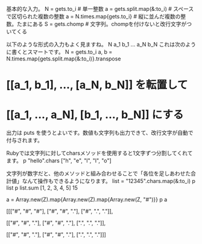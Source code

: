 基本的な入力。
N = gets.to_i               # 単一整数
a = gets.split.map(&:to_i)  # スペースで区切られた複数の整数
a = N.times.map{gets.to_i}  # 縦に並んだ複数の整数。たまにある
S = gets.chomp              # 文字列。chompを付けないと改行文字がついてくる

以下のような形式の入力もよく見ますね。
N
a_1 b_1
...
a_N b_N
これは次のように書くとスマートです。
N = gets.to_i
a, b = N.times.map{gets.split.map(&:to_i)}.transpose
# [[a_1, b_1], ..., [a_N, b_N]] を転置して
# [[a_1, ..., a_N], [b_1, ..., b_N]] にする
出力は puts を使うとよいです。数値も文字列も出力できて、改行文字が自動で付与されます。



Rubyでは文字列に対してcharsメソッドを使用すると1文字ずつ分割してくれてます。
p "hello".chars
["h", "e", "l", "l", "o"]

文字列が数字だと、他のメソッドと組み合わせることで「各位を足しあわせた合計値」なんて操作もできるようになります。
list = "12345".chars.map(&:to_i)
p list
p list.sum
[1, 2, 3, 4, 5]
15


a = Array.new(Z).map{Array.new(Z).map{Array.new(Z, "#")}}
p a

[[["#", "#", "#"],
  ["#", "#", "."],
  ["#", ".", "."]],
 
 [["#", "#", "."],
  ["#", "#", "."],
  [".", ".", "."]],

 [["#", "#", "."],
  ["#", "#", "."],
  [".", ".", "."]]]
  
  